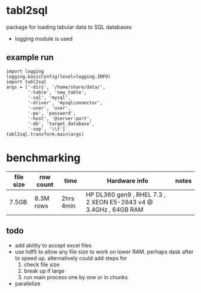 # tabl2sql
package for loading tabular data to SQL databases  
* logging module is used


## example run
```
import logging  
logging.basicConfig(level=logging.INFO)  
import tabl2sql  
args = ['-dirs', '/home/share/data/',  
        '-table', 'new_table',  
        '-sql', 'mysql',  
        '-driver', 'mysqlconnector',  
        '-user', 'user',  
        '-pw', 'password',  
        '-host', '@server:port',  
        '-db', 'target_database',  
        '-sep', '\\t']  
tabl2sql.transform.main(args)
```

# benchmarking

|file size | row count | time | Hardware info | notes |  
| --- | --- | --- | --- | --- |  
|7.5GB | 8.3M rows | 2hrs 4min | HP DL360 gen9 , RHEL 7.3 , 2 XEON E5-2643 v4 @ 3.4GHz , 64GB RAM | |  

## todo
* add ability to accept excel files  
* use hdf5 to allow any file size to work on lower RAM. perhaps dask after to speed up. alternatively could add steps for  
    1. check file size  
    2. break up if large    
    3. run main process one by one or in chunks  
* parallelize  